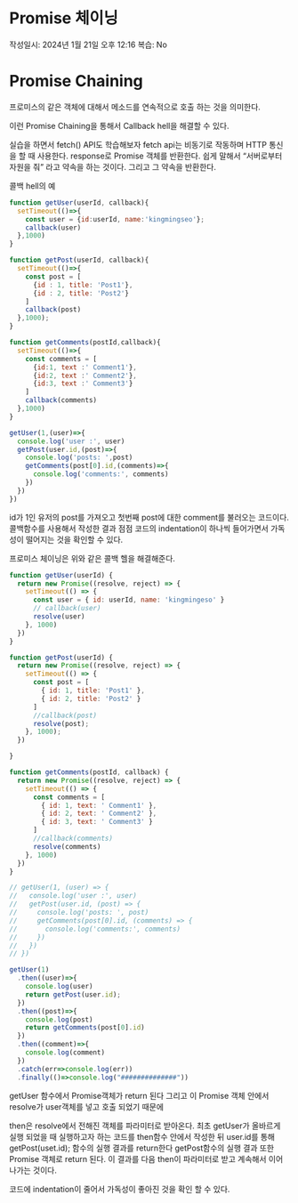 # Promise 체이닝

작성일시: 2024년 1월 21일 오후 12:16
복습: No

# Promise Chaining

프로미스의 같은 객체에 대해서 메소드를 연속적으로 호출 하는 것을 의미한다.

이런 Promise Chaining을 통해서 Callback hell을 해결할 수 있다.

실습을 하면서 fetch() API도 학습해보자
fetch api는 비동기로 작동하며 HTTP 통신을 할 때 사용한다.
response로 Promise 객체를 반환한다.
쉽게 말해서 “서버로부터 자원을 줘” 라고 약속을 하는 것이다.
그리고 그 약속을 반환한다.

콜백 hell의 예

```jsx
function getUser(userId, callback){
  setTimeout(()=>{
    const user = {id:userId, name:'kingmingseo'};
    callback(user)
  },1000)
}

function getPost(userId, callback){
  setTimeout(()=>{
    const post = [
      {id : 1, title: 'Post1'},
      {id : 2, title: 'Post2'}
    ]
    callback(post)
  },1000);
}

function getComments(postId,callback){
  setTimeout(()=>{
    const comments = [
      {id:1, text :' Comment1'},
      {id:2, text :' Comment2'},
      {id:3, text :' Comment3'}
    ]
    callback(comments)
  },1000)
}

getUser(1,(user)=>{
  console.log('user :', user)
  getPost(user.id,(post)=>{
    console.log('posts: ',post)
    getComments(post[0].id,(comments)=>{
      console.log('comments:', comments)
    })
  })
})

```

id가 1인 유저의 post를 가져오고 첫번째 post에 대한 comment를 불러오는 코드이다.
콜백함수를 사용해서 작성한 결과 점점 코드의 indentation이 하나씩 들어가면서 가독성이 떨어지는 것을 확인할 수 있다. 

프로미스 체이닝은 위와 같은 콜백 헬을 해결해준다.

```jsx
function getUser(userId) {
  return new Promise((resolve, reject) => {
    setTimeout(() => {
      const user = { id: userId, name: 'kingmingeso' }
      // callback(user)
      resolve(user)
    }, 1000)
  })
}

function getPost(userId) {
  return new Promise((resolve, reject) => {
    setTimeout(() => {
      const post = [
        { id: 1, title: 'Post1' },
        { id: 2, title: 'Post2' }
      ]
      //callback(post)
      resolve(post);
    }, 1000);
  })

}

function getComments(postId, callback) {
  return new Promise((resolve, reject) => {
    setTimeout(() => {
      const comments = [
        { id: 1, text: ' Comment1' },
        { id: 2, text: ' Comment2' },
        { id: 3, text: ' Comment3' }
      ]
      //callback(comments)
      resolve(comments)
    }, 1000)
  })
}

// getUser(1, (user) => {
//   console.log('user :', user)
//   getPost(user.id, (post) => {
//     console.log('posts: ', post)
//     getComments(post[0].id, (comments) => {
//       console.log('comments:', comments)
//     })
//   })
// })

getUser(1)
  .then((user)=>{
    console.log(user)
    return getPost(user.id);
  })
  .then((post)=>{
    console.log(post)
    return getComments(post[0].id)
  })
  .then((comment)=>{
    console.log(comment)
  })
  .catch(err=>console.log(err))
  .finally(()=>console.log("##############"))
```

getUser 함수에서 Promise객체가 return 된다 그리고 이 Promise 객체 안에서 resolve가 user객체를 넣고 호출 되었기 때문에 

then은 resolve에서 전해진 객체를 파라미터로 받아온다.
최초 getUser가 올바르게 실행 되었을 때 실행하고자 하는 코드를 then함수 안에서 작성한 뒤 user.id를 통해 getPost(uset.id); 함수의 실행 결과를 return한다
getPost함수의 실행 결과 또한 Promise 객체로 return 된다.
이 결과를 다음 then이 파라미터로 받고 
계속해서 이어나가는 것이다.

코드에 indentation이 줄어서 가독성이 좋아진 것을 확인 할 수 있다.